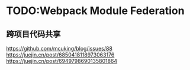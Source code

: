 # TODO:Webpack Module Federation

## 跨项目代码共享

https://github.com/mcuking/blog/issues/88
https://juejin.cn/post/6850418118973063176
https://juejin.cn/post/6949798690135801864
